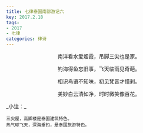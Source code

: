 ```yaml
---
title: 七律泰国南部游记六
key: 2017.2.18
tags: 
- 2017
- 七律
categories: 律诗
---
```


<p align="center">南洋看水爱烟霞，吊脚三尖也是家。
</p>
<p align="center">钓海得鱼忘旧事，飞天临雨见奇葩。
</p>
<p align="center">相识鸟语不知味，初见梵音才懂刹。
</p>
<p align="center">美妙白云清如净，时时微笑像百花。
</p>
_小注：_

```
三尖屋，高脚楼是泰国建筑特色。
热气球飞天，深海垂钓，是泰国旅游特色。
```